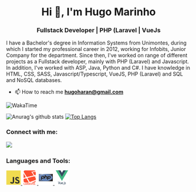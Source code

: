 <h1 align="center">Hi 👋, I'm Hugo Marinho</h1>
<h3 align="center">Fullstack Developer | PHP (Laravel | VueJs</h3>

I have a Bachelor's degree in Information Systems from Unimontes, during which I started my professional career in 2012, working for Infobits, Junior Company for the department. Since then, I've worked on range of different projects as a Fullstack developer, mainly with PHP (Laravel) and Javascript. In addition, I've worked with ASP, Java, Python and C#. I have knowledge in HTML, CSS, SASS, Javascript/Typescript, VueJS, PHP (Laravel) and SQL and NoSQL databases.


- 📫 How to reach me **hugoharan@gmail.com**



![WakaTime](https://github-readme-stats.vercel.app/api/wakatime?username=hugoharan&theme=dracula)

![Anurag's github stats](https://github-readme-stats.vercel.app/api?username=hugoharan&show_icons=true&theme=dracula)  [![Top Langs](https://github-readme-stats.vercel.app/api/top-langs/?username=hugoharan&hide=css,html&theme=dracula)](https://github.com/anuraghazra/github-readme-stats)

<p align="left">
<h3 align="left">Connect with me:</h3>
<a href="https://www.linkedin.com/in/hugoharan/" target="blank"><img src="https://cdn.jsdelivr.net/gh/devicons/devicon/icons/linkedin/linkedin-original-wordmark.svg" /></a>
</p>


<h3 align="left">Languages and Tools:</h3>
<p align="left"> <a href="https://developer.mozilla.org/en-US/docs/Web/JavaScript" target="_blank"> <img src="https://raw.githubusercontent.com/devicons/devicon/master/icons/javascript/javascript-original.svg" alt="javascript" width="40" height="40"/> </a> <a href="https://laravel.com/" target="_blank"> <img src="https://raw.githubusercontent.com/devicons/devicon/master/icons/laravel/laravel-plain-wordmark.svg" alt="laravel" width="40" height="40"/> </a> <a href="https://www.php.net" target="_blank"> <img src="https://raw.githubusercontent.com/devicons/devicon/master/icons/php/php-original.svg" alt="php" width="40" height="40"/> </a> <a href="https://vuejs.org/" target="_blank"> <img src="https://raw.githubusercontent.com/devicons/devicon/master/icons/vuejs/vuejs-original-wordmark.svg" alt="vuejs" width="40" height="40"/> </a> </p>

